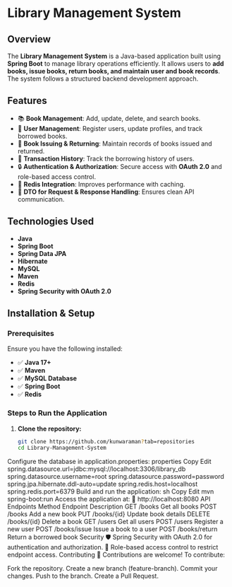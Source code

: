 # Library Management System

## Overview
The **Library Management System** is a Java-based application built using **Spring Boot** to manage library operations efficiently. It allows users to **add books, issue books, return books, and maintain user and book records**. The system follows a structured backend development approach.

## Features
- 📚 **Book Management**: Add, update, delete, and search books.
- 👤 **User Management**: Register users, update profiles, and track borrowed books.
- 🔄 **Book Issuing & Returning**: Maintain records of books issued and returned.
- 📜 **Transaction History**: Track the borrowing history of users.
- 🔒 **Authentication & Authorization**: Secure access with **OAuth 2.0** and role-based access control.
- 🚀 **Redis Integration**: Improves performance with caching.
- 🔄 **DTO for Request & Response Handling**: Ensures clean API communication.

## Technologies Used
- **Java**
- **Spring Boot**
- **Spring Data JPA**
- **Hibernate**
- **MySQL**
- **Maven**
- **Redis**
- **Spring Security with OAuth 2.0**

## Installation & Setup

### Prerequisites
Ensure you have the following installed:
- ✅ **Java 17+**
- ✅ **Maven**
- ✅ **MySQL Database**
- ✅ **Spring Boot**
- ✅ **Redis**

### Steps to Run the Application
1. **Clone the repository:**
   ```sh
   git clone https://github.com/kunwaraman?tab=repositories
   cd Library-Management-System
Configure the database in application.properties:
properties
Copy
Edit
spring.datasource.url=jdbc:mysql://localhost:3306/library_db
spring.datasource.username=root
spring.datasource.password=password
spring.jpa.hibernate.ddl-auto=update
spring.redis.host=localhost
spring.redis.port=6379
Build and run the application:
sh
Copy
Edit
mvn spring-boot:run
Access the application at:
📌 http://localhost:8080
API Endpoints
Method	Endpoint	Description
GET	/books	Get all books
POST	/books	Add a new book
PUT	/books/{id}	Update book details
DELETE	/books/{id}	Delete a book
GET	/users	Get all users
POST	/users	Register a new user
POST	/books/issue	Issue a book to a user
POST	/books/return	Return a borrowed book
Security
🛡 Spring Security with OAuth 2.0 for authentication and authorization.
🔐 Role-based access control to restrict endpoint access.
Contributing
🤝 Contributions are welcome!
To contribute:

Fork the repository.
Create a new branch (feature-branch).
Commit your changes.
Push to the branch.
Create a Pull Request.
